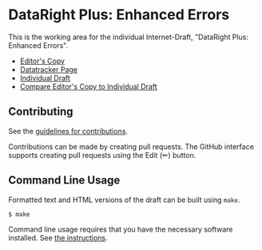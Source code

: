 # DataRight Plus: Enhanced Errors

This is the working area for the individual Internet-Draft, "DataRight Plus: Enhanced Errors".

* [Editor's Copy](https://datarightplus.github.io/datarightplus-enhanced-errors/#go.draft-authors-datarightplus-enhanced-errors.html)
* [Datatracker Page](https://datatracker.ietf.org/doc/draft-authors-datarightplus-enhanced-errors)
* [Individual Draft](https://datatracker.ietf.org/doc/html/draft-authors-datarightplus-enhanced-errors)
* [Compare Editor's Copy to Individual Draft](https://datarightplus.github.io/datarightplus-enhanced-errors/#go.draft-authors-datarightplus-enhanced-errors.diff)


## Contributing

See the
[guidelines for contributions](https://github.com/datarightplus/datarightplus-enhanced-errors/blob/main/CONTRIBUTING.md).

Contributions can be made by creating pull requests.
The GitHub interface supports creating pull requests using the Edit (✏) button.


## Command Line Usage

Formatted text and HTML versions of the draft can be built using `make`.

```sh
$ make
```

Command line usage requires that you have the necessary software installed.  See
[the instructions](https://github.com/martinthomson/i-d-template/blob/main/doc/SETUP.md).

